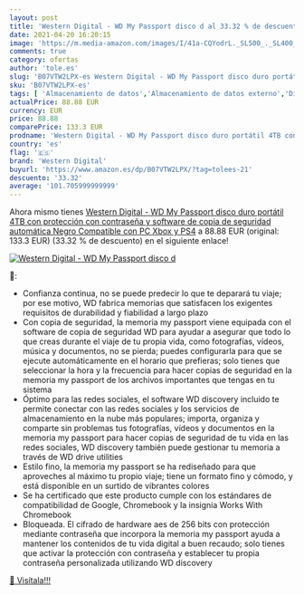```yaml
---
layout: post
title: 'Western Digital - WD My Passport disco d al 33.32 % de descuento'
date: 2021-04-20 16:20:15
image: 'https://m.media-amazon.com/images/I/41a-CQYodrL._SL500_._SL400_.jpg'
comments: true
category: ofertas
author: 'tole.es'
slug: 'B07VTW2LPX-es Western Digital - WD My Passport disco duro portátil 4TB...'
sku: 'B07VTW2LPX-es'
tags: [ 'Almacenamiento de datos','Almacenamiento de datos externo','Discos duros externos','Informática','ps4','western digital','xbox', ]
actualPrice: 88.88 EUR
currency: EUR
price: 88.88
comparePrice: 133.3 EUR
prodname: 'Western Digital - WD My Passport disco duro portátil 4TB con protección con contraseña y software de copia de seguridad automática  Negro  Compatible con PC  Xbox y PS4'
country: 'es'
flag: '🇪🇸'
brand: 'Western Digital'
buyurl: 'https://www.amazon.es/dp/B07VTW2LPX/?tag=tolees-21'
descuento: '33.32'
average: '101.705999999999'
---
```


Ahora mismo tienes [Western Digital - WD My Passport disco duro portátil 4TB con protección con contraseña y software de copia de seguridad automática  Negro  Compatible con PC  Xbox y PS4](https://www.amazon.es/dp/B07VTW2LPX/?tag=tolees-21) a 88.88 EUR (original: 133.3 EUR) (33.32 %  de descuento) en el siguiente enlace!

[![Western Digital - WD My Passport disco d](https://m.media-amazon.com/images/I/41a-CQYodrL._SL500_._SL400_.jpg)](https://www.amazon.es/dp/B07VTW2LPX/?tag=tolees-21)

🔎:

- Confianza continua, no se puede predecir lo que te deparará tu viaje; por ese motivo, WD fabrica memorias que satisfacen los exigentes requisitos de durabilidad y fiabilidad a largo plazo
- Con copia de seguridad, la memoria my passport viene equipada con el software de copia de seguridad WD para ayudar a asegurar que todo lo que creas durante el viaje de tu propia vida, como fotografías, vídeos, música y documentos, no se pierda; puedes configurarla para que se ejecute automáticamente en el horario que prefieras; solo tienes que seleccionar la hora y la frecuencia para hacer copias de seguridad en la memoria my passport de los archivos importantes que tengas en tu sistema
- Óptimo para las redes sociales, el software WD discovery incluido te permite conectar con las redes sociales y los servicios de almacenamiento en la nube más populares; importa, organiza y comparte sin problemas tus fotografías, vídeos y documentos en la memoria my passport para hacer copias de seguridad de tu vida en las redes sociales, WD discovery también puede gestionar tu memoria a través de WD drive utilities
- Estilo fino, la memoria my passport se ha rediseñado para que aproveches al máximo tu propio viaje; tiene un formato fino y cómodo, y está disponible en un surtido de vibrantes colores
- Se ha certificado que este producto cumple con los estándares de compatibilidad de Google, Chromebook y la insignia Works With Chromebook
- Bloqueada. El cifrado de hardware aes de 256 bits con protección mediante contraseña que incorpora la memoria my passport ayuda a mantener los contenidos de tu vida digital a buen recaudo; solo tienes que activar la protección con contraseña y establecer tu propia contraseña personalizada utilizando WD discovery

[🛒 Visítala!!!](https://www.amazon.es/dp/B07VTW2LPX/?tag=tolees-21)
